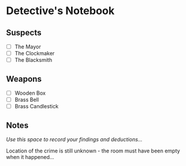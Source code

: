 # Detective's Notebook

## Suspects
- [ ] The Mayor
- [ ] The Clockmaker
- [ ] The Blacksmith

## Weapons
- [ ] Wooden Box
- [ ] Brass Bell
- [ ] Brass Candlestick

## Notes
*Use this space to record your findings and deductions...*

Location of the crime is still unknown - the room must have been empty when it happened...
